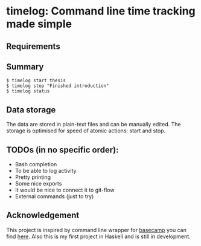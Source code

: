 # timelog: Command line time tracking made simple

## Requirements


## Summary

```
$ timelog start thesis
$ timelog stop "Finished introduction"
$ timelog status
```

## Data storage
The data are stored in plain-text files and can be manually edited. The storage is optimised for speed of atomic actions: start and stop.

## TODOs (in no specific order):
  - Bash completion
  - To be able to log activity
  - Pretty printing 
  - Some nice exports
  - It would be nice to connect it to git-flow
  - External commands (just to try)

## Acknowledgement
This project is inspired by command line wrapper for [basecamp][basecamp-link] you can find [here][basecamper-link]. Also this is my first project in Haskell and is still in development.

[basecamp-link]: http://basecamphq.com/
[basecamper-link]: https://github.com/klondike/basecamper


